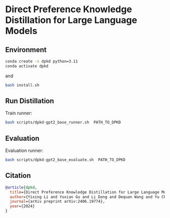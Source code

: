 # Direct Preference Knowledge Distillation for Large Language Models

## Environment
```bash
conda create -n dpkd python=3.11
conda activate dpkd
```
and

```bash
bash install.sh
```

## Run Distillation

Train runner:
```bash
bash scripts/dpkd-gpt2_base_runner.sh  PATH_TO_DPKD 
```

## Evaluation

Evaluation runner:
```bash
bash scripts/dpkd-gpt2_base_evaluate.sh  PATH_TO_DPKD 
```

## Citation

```bibtex
@article{dpkd,
  title={Direct Preference Knowledge Distillation for Large Language Models},
  author={Yixing Li and Yuxian Gu and Li Dong and Dequan Wang and Yu Cheng and Furu Wei},
  journal={arXiv preprint arXiv:2406.19774},
  year={2024}
}
```

